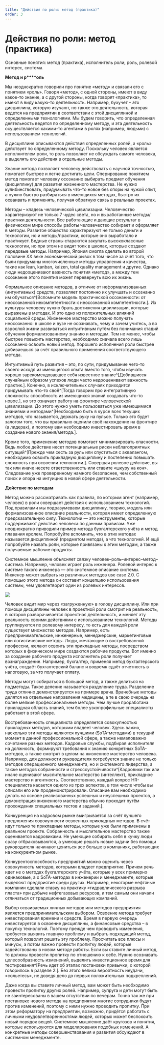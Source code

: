 ```yaml
---
title: "Действия по роли: метод (практика)"
order: 3
---
```


# Действия по роли: метод (практика)

Основные понятия: метод (практика), исполнитель роли, роль, ролевой интерес, система.

**Метод и р****оль**

Мы неоднократно говорили про понятие «метод» и связали его с понятием «роль». Говоря «метод», с одной стороны, имеют в виду какое-то знание, а с другой стороны, когда говорят «практика», то имеют в виду какую-то деятельность. Например, бухучет – это дисциплина, которую изучают, но также это деятельность, которая ведется на предприятии в соответствии с этой дисциплиной и определенными технологиями. Мы будем говорить, что определенная деятельность ведется по определенному методу, и эта деятельность осуществляется какими-то агентами в ролях (например, людьми) с использованием технологий.

В дисциплине описываются действия определенных ролей, а «роль» действует по определенному методу. Поскольку человек является исполнителем роли, то роль позволяет не обсуждать самого человека, а выделять его действия в отдельные методы.

Знание метода позволяет человеку действовать с научной точностью, помогает быстрее и легче достигать цели. Оперирование понятием метод помогает человеку осознанно выбирать предмет обучения (дисциплину) для развития жизненного мастерства. Не нужно кулибинствовать, придумывать что-то новое без опоры на чужой опыт, а нужно быстро разбираться в имеющихся методах, быстро их осваивать и применять, получая обратную связь в реальных проектах.

Методы – кладезь человеческой цивилизации. Человечество характеризуют не только 7 чудес света, но и выработанные методы/практики деятельности. Все работающие и дающие результат в физическом мире способы работы человечество собирает и оформляет в методы. Развитое общество характеризуют не только деньги и технологии, но и методы/практики, которые оно выработало и практикует. Бедные страны стараются закупать высококлассные технологии, но при этом не видят толк в школах, которые создают передовые методы. Например, Япония смогла сделать во второй половине XX веке экономический рывок в том числе за счёт того, что были придуманы многочисленные методы управления и качества, такие как lean, kanban, kaizen, total quality management и другие. Однако люди недооценивают важность понятия «метод», а между тем осознание этого понятия может перевернуть всю их жизнь.

Формальное описание методов, в отличие от неформализованных (интуитивных) средств, позволяет постоянно их улучшать и осознанно им обучаться^[Вспомните модель практической осознанности: от неосознанной некомпетентности к неосознанной компетентности.]. Из культуры человеку нужно брать достижения цивилизации, которые выражены в методах. И это одно из положительных влияний социальной среды. Жизненное мастерство можно получать неосознанно: в школе и вузе не осознавать, чему и зачем учитесь, а во взрослой жизни развиваться интуитивным путём без понимания стадий обучения формализованному знанию и методам. Тем не менее, чтобы быстрее повысить мастерство, необходимо сначала всего лишь осознанно освоить новый метод. Хорошего исполнения роли быстрее добиваешься за счёт правильного применения соответствующего метода.

Интуитивный путь развития – это, по сути, придумывание чего-то своего исходя из имеющегося опыта вместо того, чтобы изучать хорошо зарекомендовавшее себя известное знание^[Добившиеся случайным образом успехов люди часто недооценивают важность практик.]. Конечно, в исключительных случаях приходится придумывать что-то своё^[Тогда говорим про интегративную сложность: способность из имеющихся знаний создавать что-то новое.], но это означает работу на фронтире человеческой цивилизации. До этого нужно уметь пользоваться уже имеющимися знаниями и методами^[Необходимо быть в курсе всех текущих методов, что называется, держать руку на пульсе. Только это будет залогом того, что вы правильно оценили своё нахождение на фронтире (в лидерах), и поэтому вам необходимо инвестировать время в создание нового знания/метода.].

Кроме того, применение методов помогает минимизировать опасности. Ведь любое действие несет потенциальные риски неблагоприятных ситуаций^[Прежде чем сесть за руль или спуститься с аквалангом, необходимо освоить прикладную дисциплину и постепенно повышать сложность при освоении технологии.]. Совершая ролевое действие, вы так или иначе несете ответственность или ставите «шкуру на кон». Следование уже проверенному намного безопаснее, чем собственный поиск и опора на интуицию в новой сфере деятельности.

**Действие по методам**

Метод можно рассматривать как правила, по которым агент (например, человек) в роли совершает действия с использованием технологий. Под правилами мы подразумеваем дисциплину, теорию, модель или формализованное описание реальности, которая имеет определенную предсказательную силу. Технологии — это инструменты, которые поддерживают действия человека по данным правилам. Уже неоднократно приводили пример метода бухгалтерского учёта и метод плавания кролем. Попробуйте вспомнить, что в этих методах называется дисциплиной (предметом метода), а что технологией. И ещё попробуйте назвать роли, которые привязаны к этим методам, а также получаемые рабочие продукты.

Системное мышление объясняет связку человек–роль–интерес–метод–система. Например, человек играет роль инженера. Ролевой интерес к системе такого инженера — это системное описание системы. Инженер может выбрать из различных методов use case 2.0. С помощью этого метода он составит концепцию использования системы, чем удовлетворит один из ролевых интересов.

![](/ru/systems-self-development/34.png)

Человек видит мир через «загруженную» в голову дисциплину. Или при помощи дисциплины человек в проектной роли смотрит на реальность, в которой разворачивается проектная деятельность, и меняет эту реальность своими действиями с использованием технологий. Методы группируются по ролевому интересу, то есть для каждой роли существует множество методов. Например, есть предпринимательские, инженерные, менеджерские, маркетинговые или логистические методы. Люди, мечтающие о востребованной профессии, желают освоить эти прикладные методы, посредством которых в физическом мире создаются рабочие продукты. Вот именно за создание рабочего продукта исполнитель роли получает вознаграждение. Например, бухгалтер, применяя метод бухгалтерского учёта, создаёт бухгалтерский баланс и вовремя сдаёт отчетность в налоговую, за что получает оплату.

Методы могут собираться в большой метод, а также делиться на подметоды. Такое деление называется разделение труда. Разделение труда отлично демонстрируется на примере врача. Врачебные методы делятся на отдельные направления медицины, а те в свою очередь на более мелкие профессиональные методы. Чем лучше проработана прикладная область знаний, тем более узкопрофильные специалисты работают в этой сфере.

Востребованность специалиста определяется совокупностью прикладных методов, которыми владеет человек. Здесь важно, насколько эти методы являются лучшими (SoTA-методами) в текущий момент в данной профессиональной сфере, а также немаловажно сочетание разных методов. Кадровые службы, подбирая исполнителя на должность, формируют требования к знанию конкретных SoTA-методов, а также смотрят в целом на жизненное мастерство человека. Например, для должности руководителя потребуется знание не только методов операционного менеджмента, но и системного лидерства, а также методов собранности и стрессоустойчивости^[Кадровики так или иначе оценивают мыслительное мастерство (интеллект), прикладное мастерство и агентность. Соответственно, каждый вопрос HR-специалиста касается одного из трех аспектов, в том числе чтобы вы описали его или продемонстрировали. Описание вам необходимо делать на основе реализованных успешных и неуспешных проектов, а демонстрация жизненного мастерства обычно проходит путём прохождения специальных тестов и заданий.].

Конкуренция на кадровом рынке выигрывается за счёт лучшего предложения совокупности освоенных прикладных методов. В счёт идут только те прикладные методы, которые уже были применены в реальном проекте. Собранность и мыслительное мастерство также оценивается кадровиками. Не умеющие собирать себя в кучку люди сразу отбраковываются, а умеющие решать новые задачи без помощи руководителя начинают цениться все больше в компаниях, работающих на конкурентном рынке.

Конкурентоспособность предприятий можно оценить через совокупность методов, которыми владеет предприятие. Причем речь идет не о методах бухгалтерского учёта, которые у всех примерно одинаковые, а о SoTA-методах в инженерии и менеджменте, которые выделяют предприятие среди других. Например, некоторые нефтяные компании сделали ставку на практику «гидравлического разрыва пласта» при добыче нефтегазовых ресурсов, и тем самым они начали отличаться от традиционных добывающих компаний.

Выбор осваиваемых личных методов или методов предприятия является предпринимательским выбором. Освоение метода требует инвестирования времени и средств. Время в первую очередь инвестируется в освоение дисциплины, а финансовые средства – в покупку технологий. Поэтому прежде чем проводить изменения, требуется выявить главную проблему и выбрать подходящий метод, который позволит решить эту проблему. Просчитать все плюсы и минусы, а потом важно провести пропитку людей, которые задействованы в новом методе работы. Если вы ставите личный метод, то должны провести пропитку по отношению к себе. Нужно осознавать целесообразность изменений, выделить инвестиционное время для тестирования^[Речь идет об этапах постановки привычки, о которой говорилось в разделе 2.]. Без этого велика вероятность неудачи, «сольетесь», не доведя дело до первых положительных подкреплений.

Даже когда вы ставите личный метод, вам может быть необходимо провести пропитку других ролей. Например, супруга и дети могут быть не заинтересованы в вашем отсутствии по вечерам. Точно так же при постановке нового метода на предприятии многие сотрудники будут против изменений, поэтому с ними нужно проводить пропитку. При этом реформатору на предприятии, возможно, придётся работать с личными неудовлетворенностями людей, которых может беспокоить новый порядок вещей. Системное мышление даёт кругозор и понятия, которые используются для моделирования подобных изменений. А конкретные методы совершенствования и развития обсуждают в системном менеджменте.